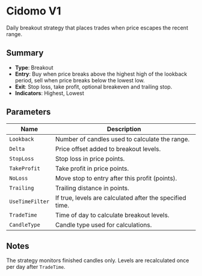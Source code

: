 # Cidomo V1

Daily breakout strategy that places trades when price escapes the recent range.

## Summary

- **Type**: Breakout
- **Entry**: Buy when price breaks above the highest high of the lookback period, sell when price breaks below the lowest low.
- **Exit**: Stop loss, take profit, optional breakeven and trailing stop.
- **Indicators**: Highest, Lowest

## Parameters

| Name | Description |
|------|-------------|
| `Lookback` | Number of candles used to calculate the range. |
| `Delta` | Price offset added to breakout levels. |
| `StopLoss` | Stop loss in price points. |
| `TakeProfit` | Take profit in price points. |
| `NoLoss` | Move stop to entry after this profit (points). |
| `Trailing` | Trailing distance in points. |
| `UseTimeFilter` | If true, levels are calculated after the specified time. |
| `TradeTime` | Time of day to calculate breakout levels. |
| `CandleType` | Candle type used for calculations. |

## Notes

The strategy monitors finished candles only. Levels are recalculated once per day after `TradeTime`.
